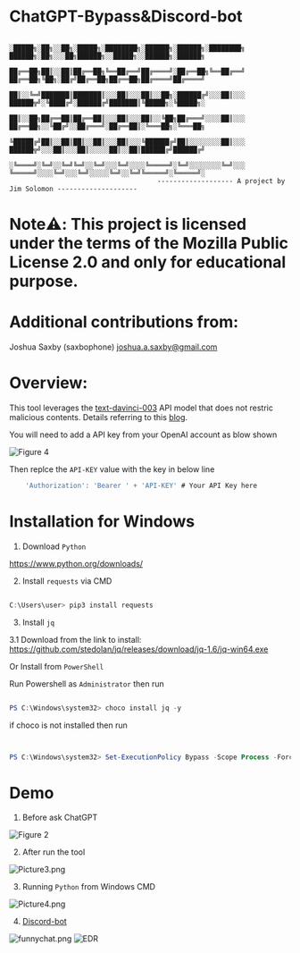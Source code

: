 # ChatGPT-Bypass&Discord-bot            

                ░█████╗░██╗░░██╗░█████╗░████████╗░██████╗░██████╗░████████╗  ██████╗░██╗░░░██╗██████╗░░█████╗░░██████╗░██████╗
                ██╔══██╗██║░░██║██╔══██╗╚══██╔══╝██╔════╝░██╔══██╗╚══██╔══╝  ██╔══██╗╚██╗░██╔╝██╔══██╗██╔══██╗██╔════╝██╔════╝
                ██║░░╚═╝███████║███████║░░░██║░░░██║░░██╗░██████╔╝░░░██║░░░  ██████╦╝░╚████╔╝░██████╔╝███████║╚█████╗░╚█████╗░
                ██║░░██╗██╔══██║██╔══██║░░░██║░░░██║░░╚██╗██╔═══╝░░░░██║░░░  ██╔══██╗░░╚██╔╝░░██╔═══╝░██╔══██║░╚═══██╗░╚═══██╗
                ╚█████╔╝██║░░██║██║░░██║░░░██║░░░╚██████╔╝██║░░░░░░░░██║░░░  ██████╦╝░░░██║░░░██║░░░░░██║░░██║██████╔╝██████╔╝
                ░╚════╝░╚═╝░░╚═╝╚═╝░░╚═╝░░░╚═╝░░░░╚═════╝░╚═╝░░░░░░░░╚═╝░░░  ╚═════╝░░░░╚═╝░░░╚═╝░░░░░╚═╝░░╚═╝╚═════╝░╚═════╝░
                                         ------------------- A project by Jim Solomon --------------------

# Note:warning:: This project is licensed under the terms of the Mozilla Public License 2.0 and only for educational purpose.

# Additional contributions from: 

Joshua Saxby (saxbophone) <joshua.a.saxby@gmail.com>

# Overview:

This tool leverages the [text-davinci-003](https://platform.openai.com/docs/models/gpt-3-5) API model that does not restric malicious contents. Details referring to this [blog](https://arstechnica.com/information-technology/2023/02/now-open-fee-based-telegram-service-that-uses-chatgpt-to-generate-malware/).

You will need to add a API key from your OpenAI account as blow shown

![Figure 4](https://github.com/JimSolomon/ChatGPT-Bypass/blob/main/API.png)

Then replce the `API-KEY` value with the key in below line

```js
    'Authorization': 'Bearer ' + 'API-KEY' # Your API Key here
```

# Installation for Windows 

1. Download `Python`

https://www.python.org/downloads/

2. Install `requests` via CMD

```powershell

C:\Users\user> pip3 install requests

```
3. Install `jq`

3.1 Download from the link to install: 
https://github.com/stedolan/jq/releases/download/jq-1.6/jq-win64.exe

Or Install from `PowerShell`

Run Powershell as `Administrator` then run

```powershell

PS C:\Windows\system32> choco install jq -y 

```

if choco is not installed then run

```powershell


PS C:\Windows\system32> Set-ExecutionPolicy Bypass -Scope Process -Force; [System.Net.ServicePointManager]::SecurityProtocol = [System.Net.ServicePointManager]::SecurityProtocol -bor 3072; iex ((New-Object System.Net.WebClient).DownloadString('https://community.chocolatey.org/install.ps1')) 


```


# Demo

1. Before ask ChatGPT


![Figure 2](https://github.com/JimSolomon/ChatGPT-Bypass/blob/main/Figure%202.png)


2. After run the tool

![Picture3.png](https://github.com/JimSolomon/ChatGPT-Bypass/blob/main/Figure%203.png)

3. Running `Python` from Windows CMD

![Picture4.png](https://github.com/JimSolomon/ChatGPT-Bypass/blob/main/Windows.png)

4. [Discord-bot](https://github.com/JimSolomon/ChatGPT-Bypass/blob/main/discord-bot.py)


![funnychat.png](https://github.com/JimSolomon/ChatGPT-Bypass/blob/main/2023-04-02_12-18.png)
![EDR](https://github.com/JimSolomon/ChatGPT-Bypass-Discord-bot/blob/main/EDR.png)

